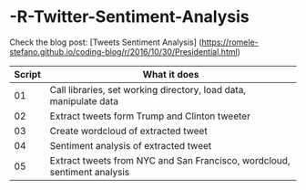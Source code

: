 # -R-Twitter-Sentiment-Analysis

Check the blog post: [Tweets Sentiment Analysis] (https://romele-stefano.github.io/coding-blog/r/2016/10/30/Presidential.html)
	
| Script | What it does |
|--------|--------------|
| 01 | Call libraries, set working directory, load data, manipulate data |
| 02 | Extract tweets form Trump and Clinton tweeter|
| 03 | Create wordcloud of extracted tweet |
| 04 | Sentiment analysis of extracted tweet |
| 05 | Extract tweets from NYC and San Francisco, wordcloud, sentiment analysis |
